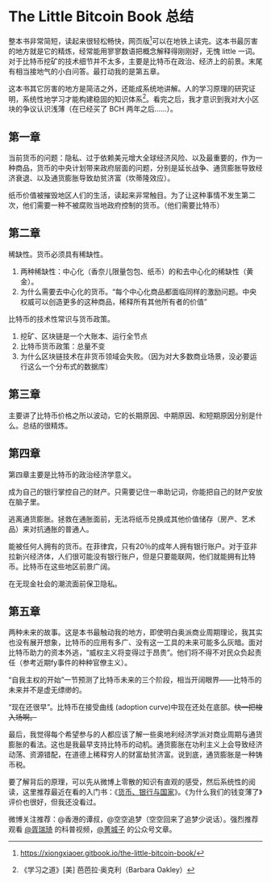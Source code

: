 # The Little Bitcoin Book 总结

整本书非常简短，读起来很轻松畅快，网页版[^1]可以在地铁上读完。这本书最厉害的地方就是它的精炼，经常能用寥寥数语把概念解释得刚刚好，无愧 little 一词。对于比特币挖矿的技术细节并不太多，主要是比特币在政治、经济上的前景。末尾有相当接地气的小白问答。最打动我的是第五章。

这本书其它厉害的地方是简洁之外，还能成系统地讲解。人的学习原理的研究证明，系统性地学习才能构建稳固的知识体系[^2]。看完之后，我才意识到我对大小区块的争议认识浅薄（在已经买了 BCH 两年之后……）。

## 第一章

当前货币的问题：隐私、过于依赖美元增大全球经济风险、以及最重要的，作为一种商品，货币的中央计划带来政府层面的问题，分别是延长战争、通货膨胀导致经济衰退、以及通货膨胀导致劫贫济富（坎蒂隆效应）。

纸币价值被摧毁地区人们的生活，读起来非常触目。为了让这种事情不发生第二次，他们需要一种不被腐败当地政府控制的货币。（他们需要比特币）

## 第二章

稀缺性。货币必须具有稀缺性。

1. 两种稀缺性：中心化（香奈儿限量包包、纸币）的和去中心化的稀缺性（黄金）。
2. 为什么需要去中心化的货币。“每个中心化商品都面临同样的激励问题。中央权威可以创造更多的这种商品，稀释所有其他所有者的价值”

比特币的技术性常识与货币政策。

1. 挖矿、区块链是一个大账本、运行全节点
2. 比特币货币政策：总量不变
3. 为什么区块链技术在非货币领域会失败。（因为对大多数商业场景，没必要运行这么一个分布式的数据库）

## 第三章

主要讲了比特币价格之所以波动，它的长期原因、中期原因、和短期原因分别是什么。总结的很精炼。

## 第四章

第四章主要是比特币的政治经济学意义。

成为自己的银行掌控自己的财产。只需要记住一串助记词，你能把自己的财产安放在脑子里。

逃离通货膨胀。拯救在通胀面前，无法将纸币兑换成其他价值储存（房产、艺术品）来对抗通胀的普通人。

能被任何人拥有的货币。在菲律宾，只有20％的成年人拥有银行账户。对于亚非拉新兴经济体，人们很可能没有银行账户，但是只要能联网，他们就能拥有比特币。比特币在这些地区前景广阔。

在无现金社会的潮流面前保卫隐私。

## 第五章

两种未来的故事。这是本书最触动我的地方，即使明白奥派商业周期理论，我其实也没有展开想象，比特币的应用有多广、没有这一工具的未来可能多么灰暗。面对比特币助力的资本外逃，“威权主义将变得过于昂贵”。他们将不得不对民众负起责任（参考近期fy事件的种种官僚主义）。

“自我主权的开始”一节预测了比特币未来的三个阶段，相当开阔眼界——比特币的未来并不是虚无缥缈的。

“现在还很早”。比特币在接受曲线 (adoption curve)中现在还处在底部。~~快一把梭入场啊。~~





最后，我觉得每个希望参与的人都应该了解一些奥地利经济学派对商业周期与通货膨胀的看法。这也是我最早支持比特币的动机。通货膨胀在功利主义上会导致经济动荡、资源错配，在道德上稀释穷人的财富劫贫济富。说到底，通货膨胀是一种铸币税。

要了解背后的原理，可以先从微博上零散的知识有直观的感受，然后系统性的阅读，这里推荐最近在看的入门书：《[货币、银行与国家](https://book.douban.com/subject/30410377/)》。《为什么我们的钱变薄了》评价也很好，但我还没看过。

微博关注推荐：@香港的谭叔，@空空追梦（空空回来了追梦少说话）。强烈推荐观看 [@胥瑞琦](https://weibo.com/p/1005051917885853) 的科普视频，[@菁城子](https://weibo.com/p/1005051692991713) 的公众号文章。




[^1]: https://xiongxiaoer.gitbook.io/the-little-bitcoin-book/

[^2]: 《学习之道》[美] 芭芭拉·奥克利（Barbara Oakley）
